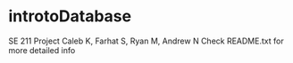 # introtoDatabase
SE 211 Project
Caleb K, Farhat S, Ryan M, Andrew N
    Check README.txt for more detailed info